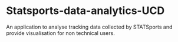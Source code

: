 # Statsports-data-analytics-UCD
 An application to analyse tracking data collected by STATSports and provide visualisation for non technical users. 
